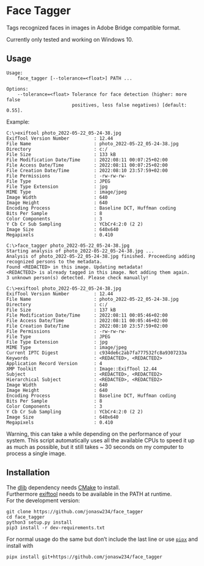 # Face Tagger
Tags recognized faces in images in Adobe Bridge compatible format.

Currently only tested and working on Windows 10.

## Usage
```
Usage:
    face_tagger [--tolerance=<float>] PATH ...

Options:
    --tolerance=<float> Tolerance for face detection (higher: more false
                        positives, less false negatives) [default: 0.55].

```

Example:
```
C:\>exiftool photo_2022-05-22_05-24-38.jpg
ExifTool Version Number         : 12.44
File Name                       : photo_2022-05-22_05-24-38.jpg
Directory                       : c:/
File Size                       : 133 kB
File Modification Date/Time     : 2022:08:11 00:07:25+02:00
File Access Date/Time           : 2022:08:11 00:07:25+02:00
File Creation Date/Time         : 2022:08:10 23:57:59+02:00
File Permissions                : -rw-rw-rw-
File Type                       : JPEG
File Type Extension             : jpg
MIME Type                       : image/jpeg
Image Width                     : 640
Image Height                    : 640
Encoding Process                : Baseline DCT, Huffman coding
Bits Per Sample                 : 8
Color Components                : 3
Y Cb Cr Sub Sampling            : YCbCr4:2:0 (2 2)
Image Size                      : 640x640
Megapixels                      : 0.410

C:\>face_tagger photo_2022-05-22_05-24-38.jpg
Starting analysis of photo_2022-05-22_05-24-38.jpg ...
Analysis of photo_2022-05-22_05-24-38.jpg finished. Proceeding adding recognized persons to the metadata.
Found <REDACTED> in this image. Updating metadata!
<REDACTED2> is already tagged in this image. Not adding them again.
3 unknown person(s) detected. Please check manually!

C:\>exiftool photo_2022-05-22_05-24-38.jpg
ExifTool Version Number         : 12.44
File Name                       : photo_2022-05-22_05-24-38.jpg
Directory                       : c:/
File Size                       : 137 kB
File Modification Date/Time     : 2022:08:11 00:05:46+02:00
File Access Date/Time           : 2022:08:11 00:05:46+02:00
File Creation Date/Time         : 2022:08:10 23:57:59+02:00
File Permissions                : -rw-rw-rw-
File Type                       : JPEG
File Type Extension             : jpg
MIME Type                       : image/jpeg
Current IPTC Digest             : c934de6c2ab7fa777532fc8a9307233a
Keywords                        : <REDACTED>, <REDACTED2>
Application Record Version      : 4
XMP Toolkit                     : Image::ExifTool 12.44
Subject                         : <REDACTED>, <REDACTED2>
Hierarchical Subject            : <REDACTED>, <REDACTED2>
Image Width                     : 640
Image Height                    : 640
Encoding Process                : Baseline DCT, Huffman coding
Bits Per Sample                 : 8
Color Components                : 3
Y Cb Cr Sub Sampling            : YCbCr4:2:0 (2 2)
Image Size                      : 640x640
Megapixels                      : 0.410
```

Warning, this can take a while depending on the performance of your system. This script automatically uses all the available CPUs to speed it up as much as possible, but it still takes ~ 30 seconds on my computer to process a single image.

## Installation
The [dlib](http://dlib.net/) dependency needs [CMake](https://cmake.org/) to install.  
Furthermore [exiftool](https://exiftool.org/) needs to be available in the PATH at runtime.  
For the development version:
```
git clone https://github.com/jonasw234/face_tagger
cd face_tagger
python3 setup.py install
pip3 install -r dev-requirements.txt
```
For normal usage do the same but don’t include the last line or use [`pipx`](https://pypi.org/project/pipx/) and install with
```
pipx install git+https://github.com/jonasw234/face_tagger
```

